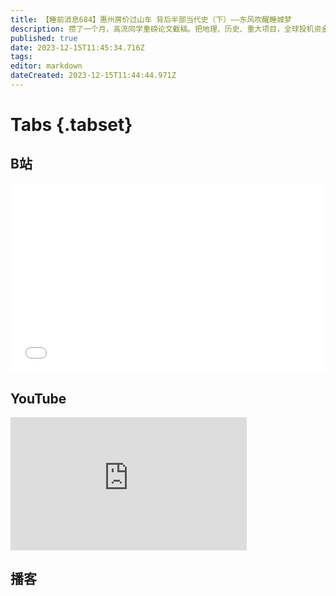 ```yaml
---
title: 【睡前消息684】惠州房价过山车 背后半部当代史（下）——东风吹醒睡城梦
description: 攒了一个月，高流同学重磅论文截稿。把地理、历史、重大项目，全球投机资金……各条线汇集到一起，终于给惠州房地产问题做了终审判决。几十年后惠州重修新版地方志，这个系列一定是重要参考资料。
published: true
date: 2023-12-15T11:45:34.716Z
tags: 
editor: markdown
dateCreated: 2023-12-15T11:44:44.971Z
---
```


# Tabs {.tabset}
## B站
<div style="position: relative; padding: 30% 45%;">
<iframe style="position: absolute; width: 100%; height: 100%; left: 0; top: 0;" src="//player.bilibili.com/player.html?&bvid=BV1Jc411y7kz&page=1&as_wide=1&high_quality=1&danmaku=1" scrolling="no" border="0" frameborder="no" framespacing="0" allowfullscreen="true"></iframe>
</div>

## YouTube
<div style="position: relative; padding-bottom: calc(56.25% * 0.75); /* 16:9 */ width: 75%; height: 0;">
<iframe style="position: absolute; top: 0; left: 0; width: 100%; height: 100%;" src="https://www.youtube-nocookie.com/embed/YouTubeVID" title="YouTube video player" frameborder="0" allow="accelerometer; autoplay; clipboard-write; encrypted-media; gyroscope; picture-in-picture" allowfullscreen></iframe>
</div>
  
## 播客
<div class="podcast-player"></div>

# 